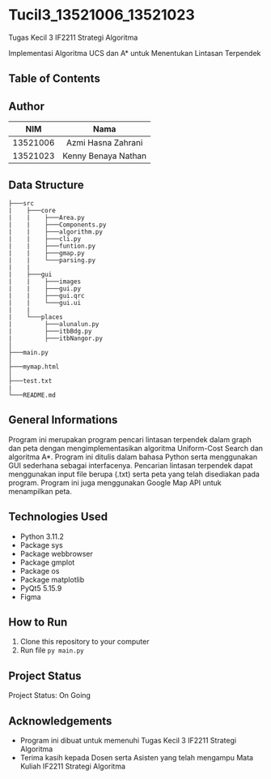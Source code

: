 # Tucil3_13521006_13521023
Tugas Kecil 3 IF2211 Strategi Algoritma

Implementasi Algoritma UCS dan A* untuk Menentukan Lintasan Terpendek

## Table of Contents

## Author
| NIM | Nama |
|:---:|:----:|
|13521006| Azmi Hasna Zahrani|
|13521023| Kenny Benaya Nathan|

## Data Structure
```
├───src
|    ├───core
|    |    ├───Area.py
|    |    ├───Components.py
|    |    ├───algorithm.py
|    |    ├───cli.py
|    |    ├───funtion.py
|    |    ├───gmap.py
|    |    └───parsing.py
|    |
|    ├───gui
|    |    ├───images
|    |    ├───gui.py
|    |    ├───gui.qrc
|    |    └───gui.ui
|    |
|    └───places
|         ├───alunalun.py
|         ├───itbBdg.py
|         ├───itbNangor.py
│
├───main.py
│      
├───mymap.html
│
├───test.txt
|
└───README.md
```

## General Informations
Program ini merupakan program pencari lintasan terpendek dalam graph dan peta dengan mengimplementasikan algoritma Uniform-Cost Search dan algoritma A*. Program ini ditulis dalam bahasa Python serta menggunakan GUI sederhana sebagai interfacenya. Pencarian lintasan terpendek dapat menggunakan input file berupa (.txt) serta peta yang telah disediakan pada program. Program ini juga menggunakan Google Map API untuk menampilkan peta.

## Technologies Used
- Python 3.11.2
- Package sys
- Package webbrowser
- Package gmplot
- Package os
- Package matplotlib
- PyQt5 5.15.9
- Figma

## How to Run
1. Clone this repository to your computer
2. Run file `py main.py`

## Project Status
Project Status: On Going

## Acknowledgements
- Program ini dibuat untuk memenuhi Tugas Kecil 3 IF2211 Strategi Algoritma
- Terima kasih kepada Dosen serta Asisten yang telah mengampu Mata Kuliah IF2211 Strategi Algoritma
